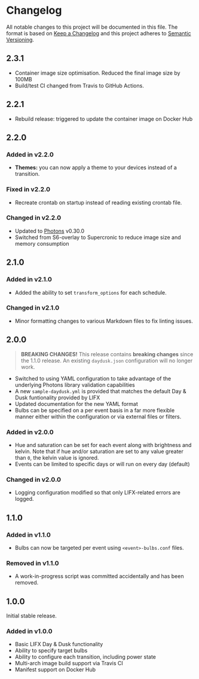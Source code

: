 # Changelog

All notable changes to this project will be documented in this file. The format
is based on [Keep a Changelog](https://keepachangelog.com/en/1.0.0/) and this
project adheres to [Semantic Versioning](https://semver.org/spec/v2.0.0.html).

## 2.3.1

- Container image size optimisation. Reduced the final image size by 100MB
- Build/test CI changed from Travis to GitHub Actions.

## 2.2.1

- Rebuild release: triggered to update the container image on Docker Hub

## 2.2.0

### Added in v2.2.0

- **Themes:** you can now apply a theme to your devices instead of a transition.

### Fixed in v2.2.0

- Recreate crontab on startup instead of reading existing crontab file.

### Changed in v2.2.0

- Updated to [Photons](https://github.com/delfick/photons) v0.30.0
- Switched from S6-overlay to Supercronic to reduce image size and memory
consumption

## 2.1.0

### Added in v2.1.0

- Added the ability to set `transform_options` for each schedule.

### Changed in v2.1.0

- Minor formatting changes to various Markdown files to fix linting issues.

## 2.0.0

> **BREAKING CHANGES!**
> This release contains **breaking changes** since the 1.1.0 release. An
existing `daydusk.json` configuration will no longer work.

- Switched to using YAML configuration to take advantage of the underlying
Photons library validation capabilities
- A new `sample-daydusk.yml` is provided that matches the default Day & Dusk
funtionality provided by LIFX
- Updated documentation for the new YAML format
- Bulbs can be specified on a per event basis in a far more flexible manner
either within the configuration or via external files or filters.

### Added in v2.0.0

- Hue and saturation can be set for each event along with brightness and kelvin.
  Note that if hue and/or saturation are set to any value greater than `0`,
  the kelvin value is ignored.
- Events can be limited to specific days or will run on every day (default)

### Changed in v2.0.0

- Logging configuration modified so that only LIFX-related errors are logged.

## 1.1.0

### Added in v1.1.0

- Bulbs can now be targeted per event using `<event>-bulbs.conf` files.

### Removed in v1.1.0

- A work-in-progress script was committed accidentally and has been removed.

## 1.0.0

Initial stable release.

### Added in v1.0.0

- Basic LIFX Day & Dusk functionality
- Ability to specify target bulbs
- Ability to configure each transition, including power state
- Multi-arch image build support via Travis CI
- Manifest support on Docker Hub
